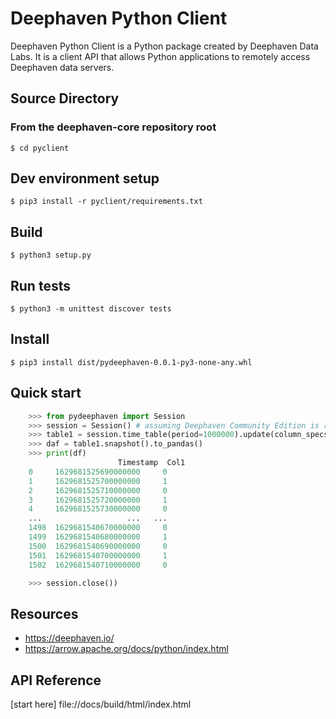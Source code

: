 
# Deephaven Python Client 

Deephaven Python Client is a Python package created by Deephaven Data Labs. It is a client API that allows Python applications to remotely access Deephaven data servers.

## Source Directory

### From the deephaven-core repository root
``` shell
$ cd pyclient
```
## Dev environment setup
``` shell
$ pip3 install -r pyclient/requirements.txt
```

## Build
``` shell
$ python3 setup.py
```
## Run tests
``` shell
$ python3 -m unittest discover tests
```
## Install
``` shell
$ pip3 install dist/pydeephaven-0.0.1-py3-none-any.whl
```
## Quick start

```python    
    >>> from pydeephaven import Session
    >>> session = Session() # assuming Deephaven Community Edition is running locally with the default configuration
    >>> table1 = session.time_table(period=1000000).update(column_specs=["Col1 = i % 2"])
    >>> daf = table1.snapshot().to_pandas()
    >>> print(df)
                        Timestamp  Col1
    0     1629681525690000000     0
    1     1629681525700000000     1
    2     1629681525710000000     0
    3     1629681525720000000     1
    4     1629681525730000000     0
    ...                   ...   ...
    1498  1629681540670000000     0
    1499  1629681540680000000     1
    1500  1629681540690000000     0
    1501  1629681540700000000     1
    1502  1629681540710000000     0

    >>> session.close())

```

## Resources
* https://deephaven.io/
* https://arrow.apache.org/docs/python/index.html

## API Reference
[start here] file://docs/build/html/index.html


